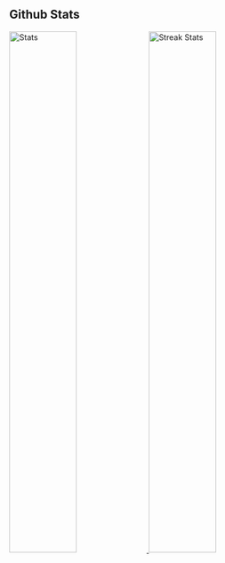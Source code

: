 <a><h2>Github Stats</h2></a>
<div>
    <a href="https://github-readme-stats.vercel.app">
        <img width="49%" alt="Stats" src="https://github-readme-stats.vercel.app/api?&count_private=true&include_all_commits=true&username=George-Okumu&theme=onedark&custom_title=George+Okumu&hide_border=true&show_icons=true"/>
    </a>
    <a href="https://github-readme-streak-stats.herokuapp.com">
        <img width="49%" alt="Streak Stats" src="https://github-readme-streak-stats.herokuapp.com/?user=George-Okumu&theme=soft-green&hide_border=true&mode=weekly"/>
    </a>
</div>


